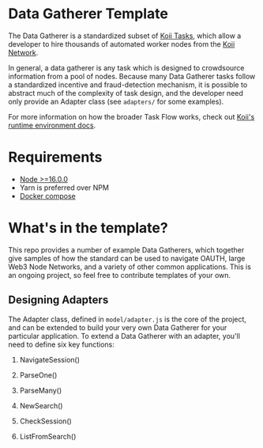 # Data Gatherer Template
The Data Gatherer is a standardized subset of [Koii Tasks](https://docs.koii.network/develop/microservices-and-tasks/what-are-tasks/), which allow a developer to hire thousands of automated worker nodes from the [Koii Network](docs.koii.network).

In general, a data gatherer is any task which is designed to crowdsource information from a pool of nodes. Because many Data Gatherer tasks follow a standardized incentive and fraud-detection mechanism, it is possible to abstract much of the complexity of task design, and the developer need only provide an Adapter class (see `adapters/` for some examples).

For more information on how the broader Task Flow works, check out [Koii's runtime environment docs](https://docs.koii.network/develop/microservices-and-tasks/what-are-tasks/gradual-consensus#why-is-it-gradual).

# Requirements

- [Node >=16.0.0](https://nodejs.org) 
- Yarn is preferred over NPM
- [Docker compose](https://docs.docker.com/compose/install/docker)

# What's in the template?
This repo provides a number of example Data Gatherers, which together give samples of how the standard can be used to navigate OAUTH, large Web3 Node Networks, and a variety of other common applications. This is an ongoing project, so feel free to contribute templates of your own.

## Designing Adapters
The Adapter class, defined in `model/adapter.js` is the core of the project, and can be extended to build your very own Data Gatherer for your particular application. To extend a Data Gatherer with an adapter, you'll need to define six key functions:

1. NavigateSession()

2. ParseOne()

3. ParseMany()

4. NewSearch()

5. CheckSession()

6. ListFromSearch()